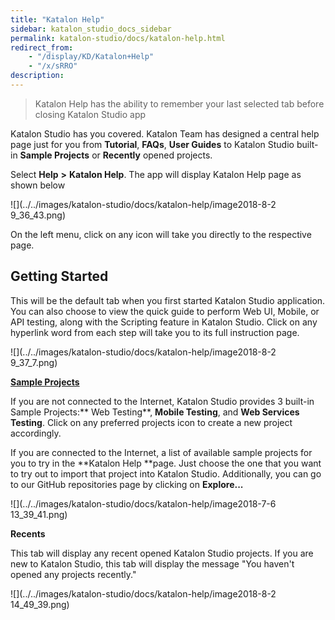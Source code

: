 ```yaml
---
title: "Katalon Help" 
sidebar: katalon_studio_docs_sidebar
permalink: katalon-studio/docs/katalon-help.html 
redirect_from:
    - "/display/KD/Katalon+Help"
    - "/x/sRRO"
description: 
---
```

> Katalon Help has the ability to remember your last selected tab before closing Katalon Studio app

Katalon Studio has you covered. Katalon Team has designed a central help page just for you from **Tutorial**, **FAQs**, **User Guides** to Katalon Studio built-in **Sample Projects** or **Recently** opened projects.

Select **Help** **>** **Katalon Help**. The app will display Katalon Help page as shown below

![](../../images/katalon-studio/docs/katalon-help/image2018-8-2 9_36_43.png)

On the left menu, click on any icon will take you directly to the respective page.

Getting Started
---------------

This will be the default tab when you first started Katalon Studio application. You can also choose to view the quick guide to perform Web UI, Mobile, or API testing, along with the Scripting feature in Katalon Studio. Click on any hyperlink word from each step will take you to its full instruction page.

![](../../images/katalon-studio/docs/katalon-help/image2018-8-2 9_37_7.png)

**[Sample Projects](/display/KD/Sample+Projects)**

If you are not connected to the Internet, Katalon Studio provides 3 built-in Sample Projects:** Web Testing**, **Mobile Testing**, and **Web Services Testing**. Click on any preferred projects icon to create a new project accordingly.

If you are connected to the Internet, a list of available sample projects for you to try in the **Katalon Help **page. Just choose the one that you want to try out to import that project into Katalon Studio. Additionally, you can go to our GitHub repositories page by clicking on **Explore...**

![](../../images/katalon-studio/docs/katalon-help/image2018-7-6 13_39_41.png)

**Recents**

This tab will display any recent opened Katalon Studio projects. If you are new to Katalon Studio, this tab will display the message "You haven't opened any projects recently."

![](../../images/katalon-studio/docs/katalon-help/image2018-8-2 14_49_39.png)